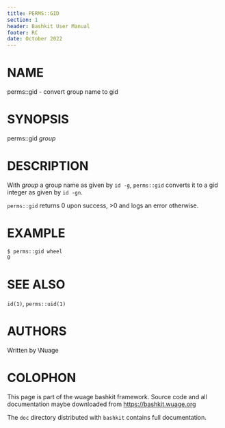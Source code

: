 ```yaml
---
title: PERMS::GID
section: 1
header: Bashkit User Manual
footer: RC
date: October 2022
---
```


# NAME

perms::gid - convert group name to gid

# SYNOPSIS

perms::gid *group*

# DESCRIPTION

With *group* a group name as given by `id -g`, `perms::gid` converts
it to a gid integer as given by `id -gn`.

`perms::gid` returns 0 upon success, >0 and logs an error otherwise.

# EXAMPLE

    $ perms::gid wheel
    0

# SEE ALSO

`id(1)`, `perms::uid(1)`

# AUTHORS
Written by \\Nuage

# COLOPHON
This page is part of the wuage bashkit framework. Source code and all
documentation maybe downloaded from <https://bashkit.wuage.org>

The `doc` directory distributed with `bashkit` contains full documentation.

